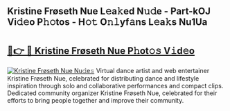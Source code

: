 ## Kristine Frøseth Nue L𝚎a𝚔ed N𝚞𝚍e - Part-kOJ Vi𝚍𝚎o P𝚑𝚘tos - H𝚘𝚝 O𝚗𝚕yf𝚊ns L𝚎a𝚔s Nu1Ua

# <h2><a href="http://kf2u76c.oniu.top/?m=Kristine+Fr%c3%b8seth+Nue">🔗👉 🔴 Kristine Frøseth Nue P𝚑ot𝚘𝚜 V𝚒d𝚎o</a></h2>

[![Kristine Frøseth Nue Nu𝚍e𝚜](https://i.imgur.com/0qMVB7G.gif)](http://kf2u76c.oniu.top/?m=Kristine+Fr%c3%b8seth+Nue)
Virtual dance artist and web entertainer Kristine Frøseth Nue, celebrated for distributing dance and lifestyle inspiration through solo and collaborative performances and compact clips. Dedicated community organizer Kristine Frøseth Nue, celebrated for their efforts to bring people together and improve their community.  
